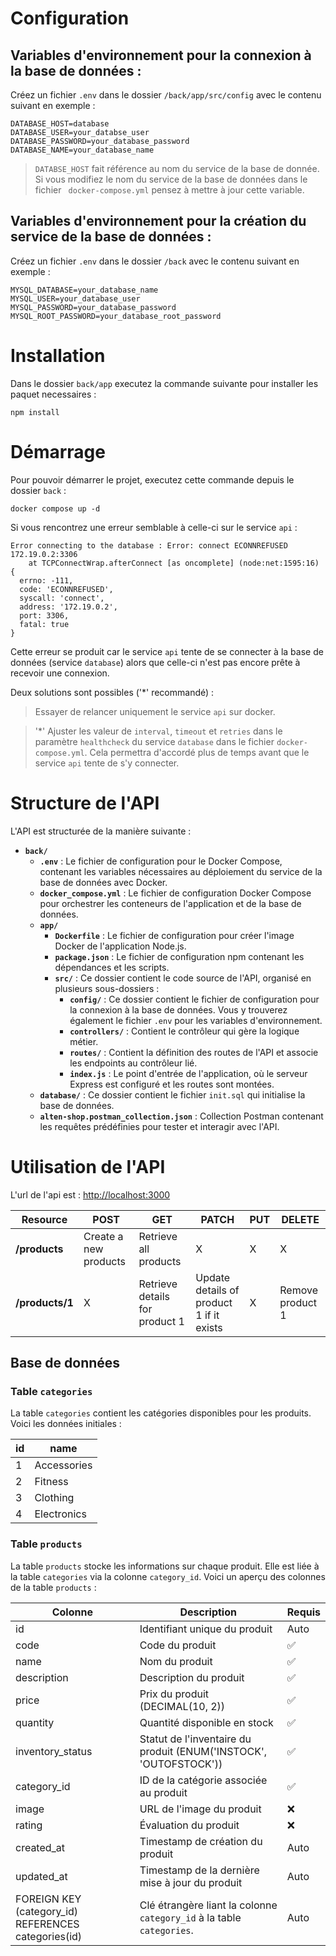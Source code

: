 # Configuration

## Variables d'environnement pour la connexion à la base de données :

Créez un fichier `.env` dans le dossier `/back/app/src/config` avec le contenu suivant en exemple :

```env
DATABASE_HOST=database
DATABASE_USER=your_databse_user
DATABASE_PASSWORD=your_database_password
DATABASE_NAME=your_database_name
```

> `DATABSE_HOST` fait référence au nom du service de la base de donnée. Si vous modifiez le nom du service de la base de données dans le fichier ` docker-compose.yml` pensez à  mettre à jour cette variable.

## Variables d'environnement pour la création du service de la base de données :

Créez un fichier `.env` dans le dossier `/back` avec le contenu suivant en exemple :

```env
MYSQL_DATABASE=your_database_name
MYSQL_USER=your_database_user
MYSQL_PASSWORD=your_database_password
MYSQL_ROOT_PASSWORD=your_database_root_password
```

# Installation

Dans le dossier `back/app` executez la commande suivante pour installer les paquet necessaires :

```
npm install
```

# Démarrage

Pour pouvoir démarrer le projet, executez cette commande depuis le dossier `back` :

```
docker compose up -d
```

Si vous rencontrez une erreur semblable à celle-ci sur le service `api` : 
```
Error connecting to the database : Error: connect ECONNREFUSED 172.19.0.2:3306
    at TCPConnectWrap.afterConnect [as oncomplete] (node:net:1595:16) {
  errno: -111,
  code: 'ECONNREFUSED',
  syscall: 'connect',
  address: '172.19.0.2',
  port: 3306,
  fatal: true
}
```

Cette erreur se produit car le service `api` tente de se connecter à la base de données (service `database`) alors que celle-ci n'est pas encore prête à recevoir une connexion.

Deux solutions sont possibles ('*' recommandé) : 

> Essayer de relancer uniquement le service `api` sur docker.

> '*' Ajuster les valeur de `interval`, `timeout` et `retries` dans le paramètre `healthcheck` du service `database` dans le fichier `docker-compose.yml`. Cela permettra d'accordé plus de temps avant que le service `api` tente de s'y connecter.

# Structure de l'API

L'API est structurée de la manière suivante :

- **`back/`**
    - **`.env`** : Le fichier de configuration pour le Docker Compose, contenant les variables nécessaires au déploiement du service de la base de données avec Docker.
    - **`docker_compose.yml`** : Le fichier de configuration Docker Compose pour orchestrer les conteneurs de l'application et de la base de données.
    - **`app/`**
        - **`Dockerfile`** : Le fichier de configuration pour créer l'image Docker de l'application Node.js.
        - **`package.json`** : Le fichier de configuration npm contenant les dépendances et les scripts.
        - **`src/`** : Ce dossier contient le code source de l'API, organisé en plusieurs sous-dossiers :
            - **`config/`** : Ce dossier contient le fichier de configuration pour la connexion à la base de données. Vous y trouverez également le fichier `.env` pour les variables d'environnement.
            - **`controllers/`** : Contient le contrôleur qui gère la logique métier.
            - **`routes/`** : Contient la définition des routes de l'API et associe les endpoints au contrôleur lié.
            - **`index.js`** : Le point d'entrée de l'application, où le serveur Express est configuré et les routes sont montées.
    - **`database/`** : Ce dossier contient le fichier `init.sql` qui initialise la base de données.
    - **`alten-shop.postman_collection.json`** : Collection Postman contenant les requêtes prédéfinies pour tester et interagir avec l'API.

# Utilisation de l'API
L'url de l'api est : [http://localhost:3000](http://localhost:3000)

| Resource           | POST                  | GET                            | PATCH                                    | PUT | DELETE           |
| ------------------ | --------------------- | ------------------------------ | ---------------------------------------- | --- | ---------------- |
| **/products**      | Create a new products | Retrieve all products          | X                                        | X   |     X            |
| **/products/1**    | X                     | Retrieve details for product 1 | Update details of product 1 if it exists | X   | Remove product 1 |

## Base de données

### Table `categories`

La table `categories` contient les catégories disponibles pour les produits. Voici les données initiales :

| id | name        |
|----|-------------|
| 1  | Accessories |
| 2  | Fitness     |
| 3  | Clothing    |
| 4  | Electronics |

### Table `products`

La table `products` stocke les informations sur chaque produit. Elle est liée à la table `categories` via la colonne `category_id`. Voici un aperçu des colonnes de la table `products` :

| Colonne                                             | Description                                                           | Requis |
|---------------------------------------------------- |---------------------------------------------------------------------- | ------ |
| id                                                  | Identifiant unique du produit                                         | Auto   |
| code                                                | Code du produit                                                       | ✅     |
| name                                                | Nom du produit                                                        | ✅     |
| description                                         | Description du produit                                                | ✅     |
| price                                               | Prix du produit (DECIMAL(10, 2))                                      | ✅     |
| quantity                                            | Quantité disponible en stock                                          | ✅     |
| inventory_status                                    | Statut de l'inventaire du produit (ENUM('INSTOCK', 'OUTOFSTOCK'))     | ✅     |
| category_id                                         | ID de la catégorie associée au produit                                | ✅     |
| image                                               | URL de l'image du produit                                             | ❌     |
| rating                                              | Évaluation du produit                                                 | ❌     |
| created_at                                          | Timestamp de création du produit                                      | Auto   |
| updated_at                                          | Timestamp de la dernière mise à jour du produit                       | Auto   |
| FOREIGN KEY (category_id) REFERENCES categories(id) | Clé étrangère liant la colonne `category_id` à la table `categories`. | Auto   |